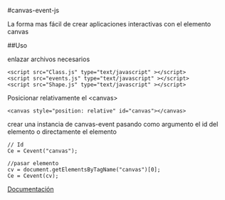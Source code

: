 #canvas-event-js

La forma mas fácil de crear aplicaciones interactivas con el elemento canvas

##Uso

enlazar archivos necesarios

    <script src="Class.js" type="text/javascript" ></script>
    <script src="events.js" type="text/javascript" ></script>
    <script src="Shape.js" type="text/javascript" ></script>

Posicionar relativamente el &lt;canvas&gt;

    <canvas style="position: relative" id="canvas"></canvas>
    
crear una instancia de canvas-event pasando como argumento el id del elemento o directamente el elemento

    // Id
    Ce = Cevent("canvas");
    
    //pasar elemento
    cv = document.getElementsByTagName("canvas")[0];
    Ce = Cevent(cv);
    
[Documentación](http://sney2002.github.com/canvas-event-js)